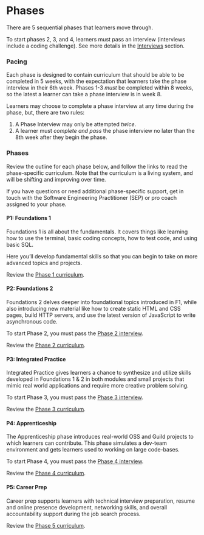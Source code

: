 # Phases

There are 5 sequential phases that learners move through.

To start phases 2, 3, and 4, learners must pass an interview \(interviews include a coding challenge\). See more details in the [Interviews](./Interviews) section.

### Pacing

Each phase is designed to contain curriculum that should be able to be completed in 5 weeks, with the expectation that learners take the phase interview in their 6th week. Phases 1-3 _must_ be completed within 8 weeks, so the latest a learner can take a phase interview is in week 8.

Learners may choose to complete a phase interview at any time during the phase, but, there are two rules:

1. A Phase Interview may only be attempted _twice_.
2. A learner must _complete and pass_ the phase interview no later than the 8th week after they begin the phase.

### Phases

Review the outline for each phase below, and follow the links to read the phase-specific curriculum. Note that the curriculum is a living system, and will be shifting and improving over time.

If you have questions or need additional phase-specific support, get in touch with the Software Engineering Practitioner \(SEP\) or pro coach assigned to your phase.

#### P1: Foundations 1

Foundations 1 is all about the fundamentals. It covers things like learning how to use the terminal, basic coding concepts, how to test code, and using basic SQL.

Here you’ll develop fundamental skills so that you can begin to take on more advanced topics and projects.

Review the [Phase 1 curriculum](https://github.com/GuildCrafts/curriculum/tree/master/phases/1).

#### P2: Foundations 2

Foundations 2 delves deeper into foundational topics introduced in F1, while also introducing new material like how to create static HTML and CSS pages, build HTTP servers, and use the latest version of JavaScript to write asynchronous code.

To start Phase 2, you must pass the [Phase 2 interview](./Interviews/Phase_2.md).

Review the [Phase 2 curriculum](https://github.com/GuildCrafts/curriculum/tree/master/phases/2).

#### P3: Integrated Practice

Integrated Practice gives learners a chance to synthesize and utilize skills developed in Foundations 1 & 2 in both modules and small projects that mimic real world applications and require more creative problem solving.

To start Phase 3, you must pass the [Phase 3 interview](./Interviews/Phase_3.md).

Review the [Phase 3 curriculum](https://github.com/GuildCrafts/curriculum/tree/master/phases/3).

#### P4: Apprenticeship

The Apprenticeship phase introduces real-world OSS and Guild projects to which learners can contribute. This phase simulates a dev-team environment and gets learners used to working on large code-bases.

To start Phase 4, you must pass the [Phase 4 interview](./Interviews/Phase_4.md).

Review the [Phase 4 curriculum](https://github.com/GuildCrafts/curriculum/tree/master/phases/4).

#### P5: Career Prep

Career prep supports learners with technical interview preparation, resume and online presence development, networking skills, and overall accountability support during the job search process.

Review the [Phase 5 curriculum](https://github.com/GuildCrafts/curriculum/tree/master/phases/5).

